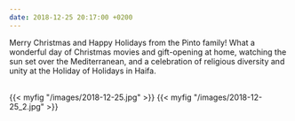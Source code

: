 ```yaml
---
date: 2018-12-25 20:17:00 +0200
---
```


Merry Christmas and Happy Holidays from the Pinto family! What a wonderful day of Christmas movies and gift-opening at home, watching the sun set over the Mediterranean, and a celebration of religious diversity and unity at the Holiday of Holidays in Haifa.

<br />
{{< myfig "/images/2018-12-25.jpg" >}}
{{< myfig "/images/2018-12-25_2.jpg" >}}
